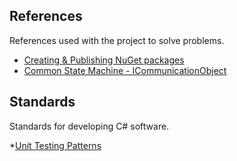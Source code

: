 References
-----
References used with the project to solve problems.

* [Creating & Publishing NuGet packages](https://docs.nuget.org/create/creating-and-publishing-a-package)
* [Common State Machine - ICommunicationObject](http://blogs.msdn.com/b/yassers/archive/2006/01/08/510657.aspx)

Standards
-----
Standards for developing C# software.

*[Unit Testing Patterns](http://xunitpatterns.com/SUT.html)